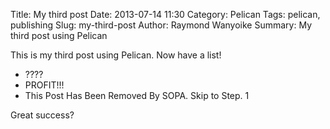 Title: My third post
Date: 2013-07-14 11:30
Category: Pelican
Tags: pelican, publishing
Slug: my-third-post
Author: Raymond Wanyoike
Summary: My third post using Pelican

This is my third post using Pelican. Now have a list!

* ????
* PROFIT!!!
* This Post Has Been Removed By SOPA. Skip to Step. 1

Great success?
